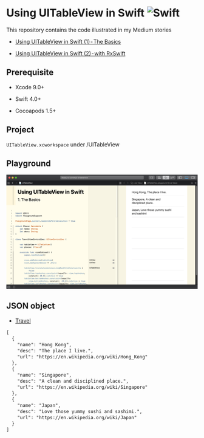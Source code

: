 # Using UITableView in Swift ![Swift](http://img.shields.io/badge/swift-4.0-brightgreen.svg)

This repository contains the code illustrated in my Medium stories

- [Using UITableView in Swift (1) - The Basics](https://medium.com/p/bdc0048c2a94)

- [Using UITableView in Swift (2) - with RxSwift](https://medium.com/p/3e6dac456b92)

## Prerequisite 

- Xcode 9.0+

- Swift 4.0+

- Cocoapods 1.5+

## Project

`UITableView.xcworkspace` under /UITableView

## Playground

![Screenshot](https://github.com/calvinwkl/swift-uitableview/blob/master/screenshot.png)

## JSON object

- [Travel](https://api.myjson.com/bins/16w6h0)

```
[
  {
    "name": "Hong Kong",
    "desc": "The place I live.",
    "url": "https://en.wikipedia.org/wiki/Hong_Kong"
  },
  {
    "name": "Singapore",
    "desc": "A clean and disciplined place.",
    "url": "https://en.wikipedia.org/wiki/Singapore"
  },
  {
    "name": "Japan",
    "desc": "Love those yummy sushi and sashimi.",
    "url": "https://en.wikipedia.org/wiki/Japan"
  }
]
```
